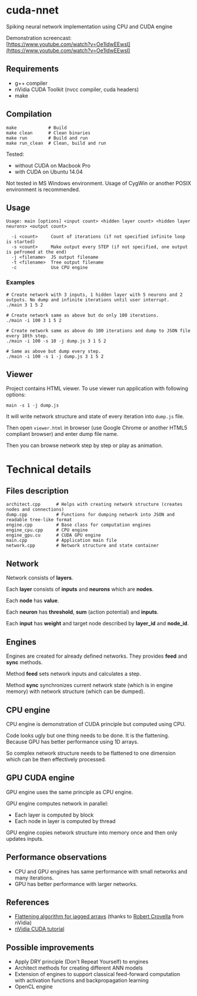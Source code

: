 # cuda-nnet
Spiking neural network implementation using CPU and CUDA engine

Demonstration screencast:  
[https://www.youtube.com/watch?v=Oe1ldwEEwsI](https://www.youtube.com/watch?v=Oe1ldwEEwsI)

## Requirements
 - g++ compiler
 - nVidia CUDA Toolkit (nvcc compiler, cuda headers)
 - make

## Compilation
```
make            # Build
make clean      # Clean binaries
make run        # Build and run
make run_clean  # Clean, build and run
```

Tested:
 - without CUDA on Macbook Pro
 - with CUDA on Ubuntu 14.04

Not tested in MS Windows environment. Usage of CygWin or another POSIX environment is recommended.

## Usage
```
Usage: main [options] <input count> <hidden layer count> <hidden layer neurons> <output count>

  -i <count>     Count of iterations (if not specified infinite loop is started)
  -s <count>     Make output every STEP (if not specified, one output is pefromed at the end)
  -j <filename>  JS output filename
  -t <filename>  Tree output filename
  -c             Use CPU engine
```

### Examples
```
# Create network with 3 inputs, 1 hidden layer with 5 neurons and 2 outputs. No dump and infinite iterations until user interrupt.
./main 3 1 5 2

# Create network same as above but do only 100 iterations.
./main -i 100 3 1 5 2

# Create network same as above do 100 iterations and dump to JSON file every 10th step.
./main -i 100 -s 10 -j dump.js 3 1 5 2

# Same as above but dump every step.
./main -i 100 -s 1 -j dump.js 3 1 5 2
```

## Viewer
Project contains HTML viewer. To use viewer run application with following options:

```
main -s 1 -j dump.js
```

It will write network structure and state of every iteration into `dump.js` file.

Then open `viewer.html` in browser (use Google Chrome or another HTML5 compliant browser) and enter dump file name.

Then you can browse network step by step or play as animation.

# Technical details

## Files description

```
architect.cpp      # Helps with creating network structure (creates nodes and connections)
dump.cpp           # Functions for dumping network into JSON and readable tree-like format
engine.cpp         # Base class for computation engines
engine_cpu.cpp     # CPU engine
engine_gpu.cu      # CUDA GPU engine
main.cpp           # Application main file
network.cpp        # Network structure and state container
```

## Network
Network consists of **layers**.

Each **layer** consists of **inputs** and **neurons** which are **nodes**.

Each **node** has **value**.

Each **neuron** has **threshold**, **sum** (action potential) and **inputs**.

Each **input** has **weight** and target node described by **layer_id** and **node_id**.

## Engines
Engines are created for already defined networks. They provides **feed** and **sync** methods.

Method **feed** sets network inputs and calculates a step.  

Method **sync** synchronizes current network state (which is in engine memory) with network structure (which can be dumped).

## CPU engine
CPU engine is demonstration of CUDA principle but computed using CPU.

Code looks ugly but one thing needs to be done. It is the flattening. Because GPU has better performance using 1D arrays.

So complex network structure needs to be flattened to one dimension which can be then effectively processed.

## GPU CUDA engine
GPU engine uses the same principle as CPU engine.

GPU engine computes network in parallel:
 - Each layer is computed by block
 - Each node in layer is computed by thread

GPU engine copies network structure into memory once and then only updates inputs.

## Performance observations
 - CPU and GPU engines has same performance with small networks and many iterations.
 - GPU has better performance with larger networks.

## References
 - [Flattening algorithm for jagged arrays](http://stackoverflow.com/questions/31662370/2d-jagged-array-to-1d-array-in-c/31662573) (thanks to [Robert Crovella](http://stackoverflow.com/users/1695960/robert-crovella) from nVidia)
 - [nVidia CUDA tutorial](http://www.nvidia.com/docs/IO/116711/sc11-cuda-c-basics.pdf)

## Possible improvements
 - Apply DRY principle (Don't Repeat Yourself) to engines
 - Architect methods for creating different ANN models
 - Extension of engines to support classical feed-forward computation with activation functions and backpropagation learning
 - OpenCL engine